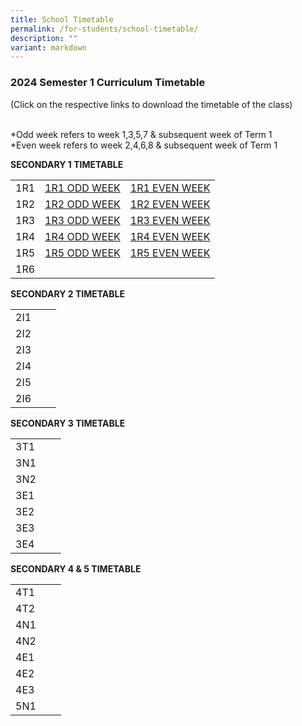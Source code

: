 ```yaml
---
title: School Timetable
permalink: /for-students/school-timetable/
description: ""
variant: markdown
---
```

### 2024 Semester 1 Curriculum Timetable  

(Click on the respective links to download the timetable of&nbsp;the class)<br><br>

*Odd week refers to week 1,3,5,7 &amp; subsequent week of Term 1  <br>
*Even week refers to week 2,4,6,8 &amp; subsequent week of Term 1 

**SECONDARY 1 TIMETABLE**

|  |  |  |
|---|---|---|
| 1R1 |[1R1 ODD WEEK](/files/1R1_ODD_WEEK_S1_2024.pdf) |[1R1 EVEN WEEK](/files/1R1_EVEN_WEEK_S1_2024.pdf) |
| 1R2 |[1R2 ODD WEEK](/files/1R2_ODD_WEEK_S1_2024.pdf) |[1R2 EVEN WEEK](/files/1R2_EVEN_WEEK_S1_2024.pdf) |
| 1R3 | [1R3 ODD WEEK](/files/1R3_ODD_WEEK_S1_2024.pdf) |[1R3 EVEN WEEK](/files/1R3_EVEN_WEEK_S1_2024.pdf)  |
| 1R4 |[1R4 ODD WEEK](/files/1R4_ODD_WEEK_S1_2024.pdf) | [1R4 EVEN WEEK](/files/1R4_EVEN_WEEK_S1_2024.pdf)|
| 1R5 | [1R5 ODD WEEK](/files/1R5_ODD_WEEK_S1_2024.pdf) | [1R5 EVEN WEEK](/files/1R5_EVEN_WEEK_S1_2024.pdf) |
| 1R6 | | |


**SECONDARY 2 TIMETABLE**

|  |  |  |
|---|---|---|
| 2I1 |  | |
| 2I2 | | |
| 2I3 |  |  |
| 2I4 |  | |
| 2I5 |  |  |
| 2I6 |  |  |


**SECONDARY 3 TIMETABLE**

|  |  |  |
|---|---|---|
| 3T1 | | |
| 3N1 | |  |
| 3N2 | |  |
| 3E1 | | |
| 3E2 | |  |
| 3E3 |  |  |
| 3E4 |  |  |

**SECONDARY 4 &amp; 5 TIMETABLE**

|  |  |  |
|---|---|---|
| 4T1 | |  |
| 4T2 | |  |
| 4N1 | |  |
| 4N2 | |  |
| 4E1 |  |  |
| 4E2 | |  |
| 4E3 |  |  |
| 5N1 |  | |